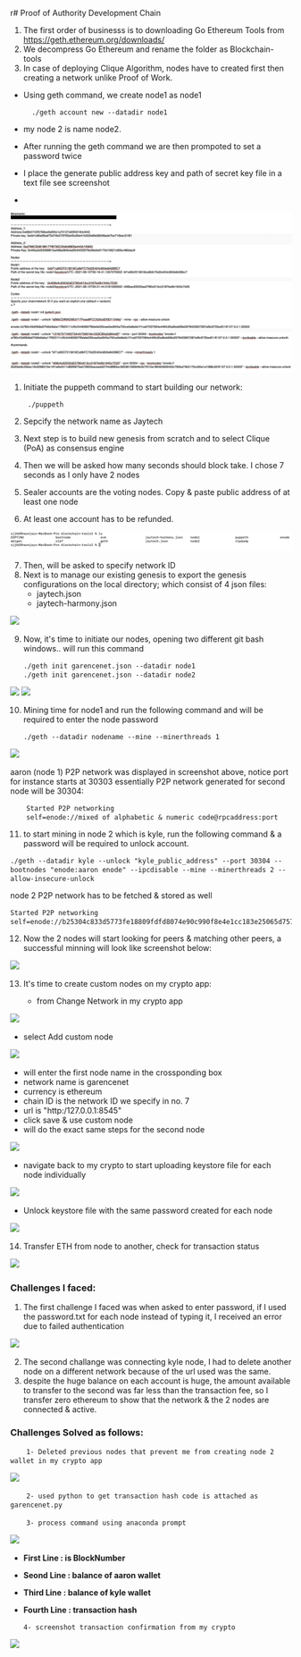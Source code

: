 r# Proof of Authority Development Chain

1. The first order of businesss is to downloading Go Ethereum Tools from https://geth.ethereum.org/downloads/
2. We decompress Go Ethereum and rename the folder as Blockchain-tools
3. In case of deploying Clique Algorithm, nodes have to created first then creating a network unlike Proof of Work.

- Using geth command, we create node1 as node1 

        ./geth account new --datadir node1
- my node 2 is name node2.
- After running the geth command we are then prompoted to set a password twice
- I place the generate public address key and path of secret key file in a text file see screenshot
- 

![](Images/setup_code.png)
1. Initiate the puppeth command to start building our network:
   
        ./puppeth
2. Sepcify the network name as Jaytech 
3. Next step is to build new genesis from scratch and to select Clique (PoA) as consensus engine
4. Then we will be asked how many seconds should block take. I chose 7 seconds as I only have 2 nodes
5. Sealer accounts are the voting nodes. Copy & paste public address of at least one node
6. At least one account has to be refunded.


![](Images/network.png)

7. Then, will be asked to specify network ID
8. Next is to manage our existing genesis to export the genesis configurations on the local directory; which consist of 4 json files:
   - jaytech.json 
   - jaytech-harmony.json
   

![](Images/3.jpg)

9.  Now, it's time to initiate our nodes, opening two different git bash windows.. will run this command

        ./geth init garencenet.json --datadir node1
        ./geth init garencenet.json --datadir node2
![](Images/4.jpg)
![](Images/5.jpg)

10. Mining time for node1 and run the following command and will be required to enter the node password

        ./geth --datadir nodename --mine --minerthreads 1

![](Images/6.jpg)

aaron (node 1) P2P network was displayed in screenshot above, notice port for instance starts at 30303 essentially P2P network generated for second node will be 30304:

        Started P2P networking                   
        self=enode://mixed of alphabetic & numeric code@rpcaddress:port


11.    to start mining in node 2 which is kyle, run the following command & a password will be required to unlock account.

    ./geth --datadir kyle --unlock "kyle_public_address" --port 30304 --bootnodes "enode:aaron enode" --ipcdisable --mine --minerthreads 2 --allow-insecure-unlock
node 2 P2P network has to be fetched & stored as well

    Started P2P networking                   
    self=enode://b25304c833d5773fe18809fdfd8074e90c990f8e4e1cc183e25065d7579c056a0d0f685260aa808598f5ca38dba0b029d874b8d84ea8db1ca63aa0215f753c33@127.0.0.1:30304

12. Now the 2 nodes will start looking for peers & matching other peers, a successful minning will look like screenshot below:

![](Images/7.jpg)

13. It's time to create custom nodes on my crypto app:
    
    - from Change Network in my crypto app
  
  ![](Images/crypto.jpg)
    
- select Add custom node

![](Images/csutom.jpg)

- will enter the first node name in the crossponding box
- network name is garencenet
- currency is ethereum
- chain ID is the network ID we specify in no. 7
- url is  "http:/127.0.0.1:8545"
- click save & use custom node
- will do the exact same steps for the second node

![](Images/set.jpg)

- navigate back to my crypto to start uploading keystore file for each node individually

![](Images/key.jpg)

- Unlock keystore file with the same password created for each node

![](Images/wallet.jpg)

14. Transfer ETH from node to another, check for transaction status

![](Images/conf.jpg)


###  Challenges I faced:

1.  The first challenge I faced was when asked to enter password, if I used the password.txt for each node instead of typing it, I received an error due to failed authentication

![](Images/error1.jpg)

2.  The second challange was connecting kyle node, I had to delete another node on a different network because of the url used was the same.
3.  despite the huge balance on each account is huge, the amount available to transfer to the second was far less than the transaction fee, so I transfer zero ethereum to show that the network & the 2 nodes are connected & active.

### Challenges Solved as follows:
        1- Deleted previous nodes that prevent me from creating node 2 wallet in my crypto app
![](PythonTrial/kylewallet.jpg)
        
        2- used python to get transaction hash code is attached as garencenet.py

        3- process command using anaconda prompt
![](PythonTrial/anaconda.jpg)
*   **First Line : is BlockNumber**
*   **Seond Line : balance of aaron wallet**
*   **Third Line : balance of kyle wallet**
*   **Fourth Line : transaction hash**
  
        4- screenshot transaction confirmation from my crypto

![](PythonTrial/confirmation.jpg)






